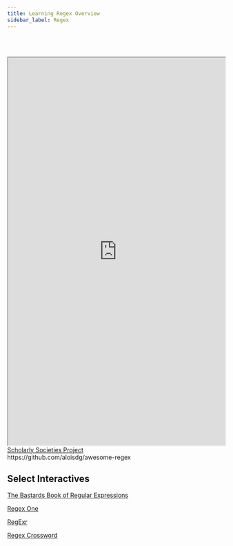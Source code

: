 ```yaml
---
title: Learning Regex Overview
sidebar_label: Regex
---
```


<br></br>
<iframe src="https://www.references.net/societies#aswift_1" width="100%" height="900" title="CSS Stacking, Absolute 1"></iframe>
<figcaption><a href = "https://www.references.net/societies/">Scholarly Societies Project</a></figcaption>
https://github.com/aloisdg/awesome-regex

## Select Interactives

[The Bastards Book of Regular Expressions](http://regex.bastardsbook.com/)

[Regex One](https://regexone.com/)

[RegExr](https://regexr.com/)

[Regex Cross­word](https://regexcrossword.com/)
